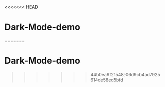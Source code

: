 <<<<<<< HEAD
# Dark-Mode-demo
=======
# Dark-Mode-demo
>>>>>>> 44b0ea9f21548e06d9cb4ad7925614de58ed5bfd
